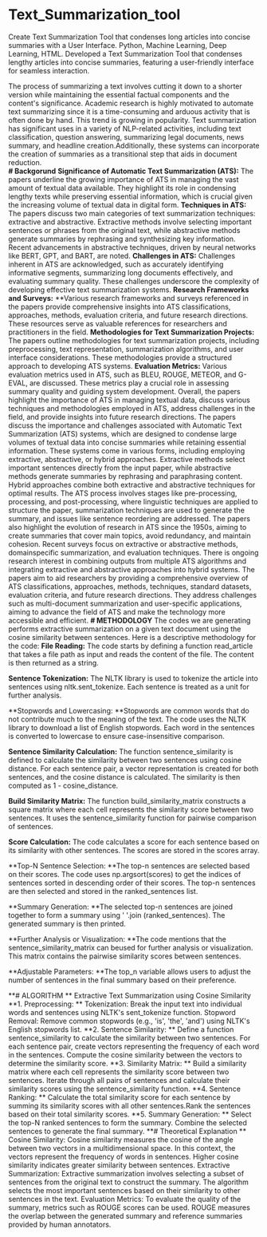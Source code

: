 # Text_Summarization_tool
Create Text Summarization Tool that condenses long articles into concise summaries with a User Interface.
Python, Machine Learning, Deep Learning, HTML. 
Developed a Text Summarization Tool that condenses lengthy articles into concise summaries, featuring 
a user-friendly interface for seamless interaction.

The process of summarizing a text involves cutting it down to a shorter version while maintaining the essential factual components and the content's significance. Academic research is highly motivated to automate text summarizing since it is a time-consuming and arduous activity that is often done by hand. This trend is growing in popularity.
Text summarization has significant uses in a variety of NLP-related activities, including text classification, question answering, summarizing legal documents, news summary, and headline creation.Additionally, these systems can incorporate the creation of summaries as a transitional step that aids in document reduction.  
**# Backgorund** 
**Significance of Automatic Text Summarization (ATS):** The papers underline the growing importance of ATS in managing the vast amount of textual data available. They highlight its role in condensing lengthy texts while preserving essential information, which is crucial given the increasing volume of textual data in digital form. 
**Techniques in ATS:** The papers discuss two main categories of text summarization techniques: extractive and abstractive. Extractive methods involve selecting important sentences or phrases from the original text, while abstractive methods generate summaries by rephrasing and synthesizing key information. Recent advancements in abstractive techniques, driven by neural networks like BERT, GPT, and BART, are noted. 
**Challenges in ATS:** Challenges inherent in ATS are acknowledged, such as accurately identifying informative segments, summarizing long documents effectively, and evaluating summary quality. These challenges underscore the complexity of developing effective text summarization systems. 
**Research Frameworks and Surveys:** **Various research frameworks and surveys referenced in the papers provide comprehensive insights into ATS classifications, approaches, methods, evaluation criteria, and future research directions. These resources serve as valuable references for researchers and practitioners in the field. 
**Methodologies for Text Summarization Projects:** The papers outline methodologies for text summarization projects, including preprocessing, text representation, summarization algorithms, and user interface considerations. These methodologies provide a structured approach to developing ATS systems. 
**Evaluation Metrics:** Various evaluation metrics used in ATS, such as BLEU, ROUGE, METEOR, and G-EVAL, are discussed. These metrics play a crucial role in assessing summary quality and guiding system development. 
Overall, the papers highlight the importance of ATS in managing textual data, discuss various techniques and methodologies employed in ATS, address challenges in the field, and provide insights into future research directions. The papers discuss the importance and challenges associated with Automatic Text Summarization (ATS) systems, which are designed to condense large volumes of textual data into concise summaries while retaining essential information. These systems come in various forms, including employing extractive, abstractive, or hybrid approaches. 
Extractive methods select important sentences directly from the input paper, while abstractive methods generate summaries by rephrasing and paraphrasing content. Hybrid approaches combine both extractive and abstractive techniques for optimal results. The ATS process involves stages like pre-processing, processing, and post-processing, where linguistic techniques are applied to structure the paper, summarization techniques are used to generate the summary, and issues like sentence reordering are addressed. 
The papers also highlight the evolution of research in ATS since the 1950s, aiming to create summaries that cover main topics, avoid redundancy, and maintain cohesion. Recent surveys focus on extractive or abstractive methods, domainspecific summarization, and evaluation techniques. There is ongoing research interest in combining outputs from multiple ATS algorithms and integrating extractive and abstractive approaches into hybrid systems. 
The papers aim to aid researchers by providing a comprehensive overview of ATS classifications, approaches, methods, techniques, standard datasets, evaluation criteria, and future research directions. They address challenges such as multi-document summarization and user-specific applications, aiming to advance the field of ATS and make the technology more accessible and efficient. 
**# METHODOLOGY** 
The codes we are generating performs extractive summarization on a given text document using the cosine similarity between sentences. Here is a descriptive methodology for the code: 
**File Reading:** The code starts by defining a function read_article that takes a file path as input and reads the content of the file. The content is then returned as a string. 

**Sentence Tokenization:** The NLTK library is used to tokenize the article into sentences using nltk.sent_tokenize. Each sentence is treated as a unit for further analysis. 

**Stopwords and Lowercasing: **Stopwords are common words that do not contribute much to the meaning of the text. The code uses the NLTK library to download a list of English stopwords. Each word in the sentences is converted to lowercase to ensure case-insensitive comparison. 

**Sentence Similarity Calculation:** The function sentence_similarity is defined to calculate the similarity between two sentences using cosine distance. For each sentence pair, a vector representation is created for both sentences, and the cosine distance is calculated. The similarity is then computed as 1 - cosine_distance. 

**Build Similarity Matrix:** The function build_similarity_matrix constructs a square matrix where each cell represents the similarity score between two sentences. It uses the sentence_similarity function for pairwise comparison of sentences. 

**Score Calculation:** The code calculates a score for each sentence based on its similarity with other sentences. The scores are stored in the scores array. 
 
**Top-N Sentence Selection: **The top-n sentences are selected based on their scores. The code uses np.argsort(scores) to get the indices of sentences sorted in descending order of their scores. The top-n sentences are then selected and stored in the ranked_sentences list. 
 
**Summary Generation: **The selected top-n sentences are joined together to form a summary using ' '.join (ranked_sentences). The generated summary is then printed. 
 
**Further Analysis or Visualization: **The code mentions that the sentence_similarity_matrix can beused for further analysis or visualization. This matrix contains the pairwise similarity scores between sentences. 
 
**Adjustable Parameters: **The top_n variable allows users to adjust the number of sentences in the final summary based on their preference. 

**# ALGORITHM **
Extractive Text Summarization using Cosine Similarity 
**1. Preprocessing: **
Tokenization: Break the input text into individual words and sentences using NLTK's sent_tokenize function. 
Stopword Removal: Remove common stopwords (e.g., 'is', 'the', 'and') using NLTK's English stopwords list. 
**2.  Sentence Similarity: **
Define a function sentence_similarity to calculate the similarity between two sentences. For each sentence pair, create vectors representing the frequency of each word in the sentences. Compute the cosine similarity between the vectors to determine the similarity score. 
**3. Similarity Matrix: **
Build a similarity matrix where each cell represents the similarity score between two sentences. Iterate through all pairs of sentences and calculate their similarity scores using the sentence_similarity function. 
**4. Sentence Ranking: **
Calculate the total similarity score for each sentence by summing its similarity scores with all other sentences.Rank the sentences based on their total similarity scores. 
**5. Summary Generation: **
Select the top-N ranked sentences to form the summary. Combine the selected sentences to generate the final summary. 
**# Theoretical Explanation **
Cosine Similarity: Cosine similarity measures the cosine of the angle between two vectors in a multidimensional space. In this context, the vectors represent the frequency of words in sentences. Higher cosine similarity indicates greater similarity between sentences. 
Extractive Summarization: Extractive summarization involves selecting a subset of sentences from the original text to construct the summary. The algorithm selects the most important sentences based on their similarity to other sentences in the text. 
Evaluation Metrics: To evaluate the quality of the summary, metrics such as ROUGE scores can be used. ROUGE measures the overlap between the generated summary and reference summaries provided by human annotators. 
